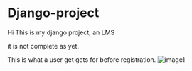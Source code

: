 # Django-project
Hi This is my django project, an LMS 

it is not complete as yet.

This is what a user get gets for before registration.
![image1](https://user-images.githubusercontent.com/100442560/194975322-08a487a5-b2de-4c67-9173-fec2f550bb29.png)


